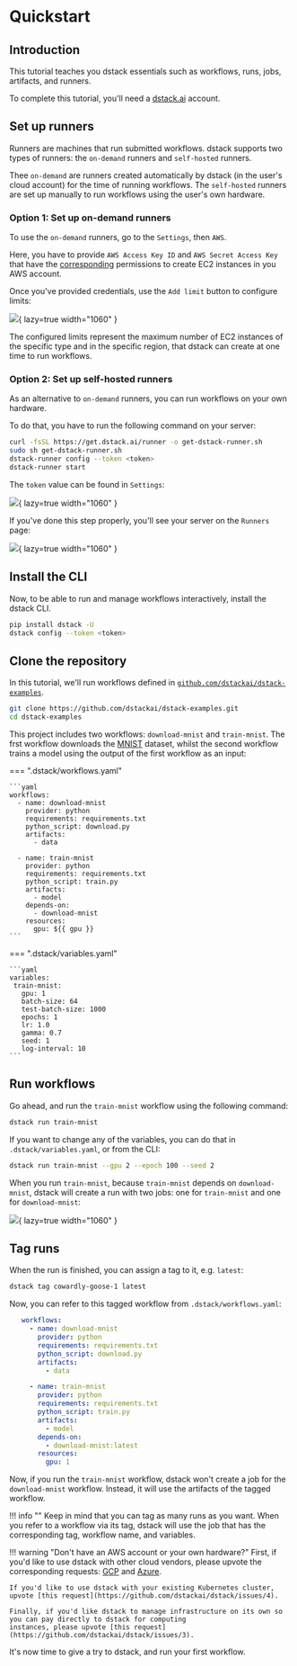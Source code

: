 # Quickstart

## Introduction

This tutorial teaches you dstack essentials such as workflows, runs, jobs, artifacts, and runners.

To complete this tutorial, you'll need a [dstack.ai](https://dstack.ai) account.

## Set up runners

Runners are machines that run submitted workflows. dstack supports two types of runners: the `on-demand` runners and `self-hosted` runners. 

Thee `on-demand` are runners created automatically by dstack (in the user's 
cloud account) for the time of running workflows. The `self-hosted` runners are set up manually to run workflows
using the user's own hardware.

### Option 1: Set up on-demand runners

To use the `on-demand` runners, go to the `Settings`, then `AWS`.

Here, you have to provide `AWS Access Key ID` and `AWS Secret Access Key` that have the
[corresponding](on-demand-runners.md#aws-credentials) permissions to create EC2 instances in you AWS account.

Once you've provided credentials, use the `Add limit` button to configure limits:

![](images/dstack_on_demand_settings.png){ lazy=true width="1060" }

The configured limits represent the maximum number of EC2 instances of the specific type and in the specific region, that
dstack can create at one time to run workflows.

### Option 2: Set up self-hosted runners

As an alternative to `on-demand` runners, you can run workflows on your own hardware. 

To do that, you have to run the following command on your server:

```bash
curl -fsSL https://get.dstack.ai/runner -o get-dstack-runner.sh
sudo sh get-dstack-runner.sh
dstack-runner config --token <token>
dstack-runner start
```

The `token` value can be found in `Settings`:

![](images/dstack_quickstart_token.png){ lazy=true width="1060" }

If you've done this step properly, you'll see your server on the `Runners` page:

![](images/dstack_quickstart_runners.png){ lazy=true width="1060" }

## Install the CLI

Now, to be able to run and manage workflows interactively, install the dstack CLI.

```bash
pip install dstack -U
dstack config --token <token> 
```

## Clone the repository

In this tutorial, we'll run workflows defined in 
[`github.com/dstackai/dstack-examples`](https://github.com/dstackai/dstack-examples).

```bash
git clone https://github.com/dstackai/dstack-examples.git
cd dstack-examples
```

This project includes two workflows: `download-mnist` and `train-mnist`. The frst workflow downloads the [MNIST](http://yann.lecun.com/exdb/mnist/) dataset,
whilst the second workflow trains a model using the output of the first workflow as an input:

=== ".dstack/workflows.yaml"

    ```yaml
    workflows:
      - name: download-mnist
        provider: python
        requirements: requirements.txt
        python_script: download.py
        artifacts:
          - data
    
      - name: train-mnist
        provider: python
        requirements: requirements.txt
        python_script: train.py
        artifacts:
          - model
        depends-on:
          - download-mnist
        resources:
          gpu: ${{ gpu }}     
    ```

=== ".dstack/variables.yaml"

    ```yaml
    variables:
     train-mnist:
       gpu: 1
       batch-size: 64
       test-batch-size: 1000
       epochs: 1
       lr: 1.0
       gamma: 0.7
       seed: 1
       log-interval: 10
    ```

## Run workflows

Go ahead, and run the `train-mnist` workflow using the following command:

```bash
dstack run train-mnist 
```

If you want to change any of the variables, you can do that in `.dstack/variables.yaml`, or from the CLI:

```bash
dstack run train-mnist --gpu 2 --epoch 100 --seed 2
```

When you run `train-mnist`, because `train-mnist` depends on `download-mnist`, dstack will create a run with two jobs: 
one for `train-mnist` and one for `download-mnist`:

![](images/dstack_quickstart_runs.png){ lazy=true width="1060" }

## Tag runs

When the run is finished, you can assign a tag to it, e.g. `latest`:

```bash
dstack tag cowardly-goose-1 latest
```

Now, you can refer to this tagged workflow from `.dstack/workflows.yaml`:

```yaml
   workflows:
     - name: download-mnist
       provider: python
       requirements: requirements.txt
       python_script: download.py
       artifacts:
         - data

     - name: train-mnist
       provider: python
       requirements: requirements.txt
       python_script: train.py
       artifacts:
         - model
       depends-on:
         - download-mnist:latest
       resources:
         gpu: 1     
```

Now, if you run the `train-mnist` workflow, dstack won't create a job for the `download-mnist` workflow.
Instead, it will use the artifacts of the tagged workflow.

!!! info ""
    Keep in mind that you can tag as many runs as you want. When you refer to a workflow via its tag, 
    dstack will use the job that has the corresponding tag, workflow name, and variables.

!!! warning "Don't have an AWS account or your own hardware?"
    First, if you'd like to use dstack with other cloud vendors, please upvote the corresponding requests:
    [GCP](https://github.com/dstackai/dstack/issues/1) and [Azure](https://github.com/dstackai/dstack/issues/2).

    If you'd like to use dstack with your existing Kubernetes cluster, upvote [this request](https://github.com/dstackai/dstack/issues/4).

    Finally, if you'd like dstack to manage infrastructure on its own so you can pay directly to dstack for computing 
    instances, please upvote [this request](https://github.com/dstackai/dstack/issues/3).

It's now time to give a try to dstack, and run your first workflow.

